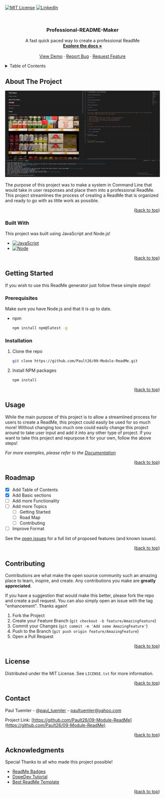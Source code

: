 <a name="readme-top"></a>

[![MIT License][license-shield]][license-url]
[![LinkedIn][linkedin-shield]][linkedin-url]



<!-- PROJECT LOGO -->
<br />
  <h3 align="center">Professional-README-Maker</h3>

  <p align="center">
    A fast quick paced way to create a professional ReadMe
    <br />
    <a href="https://github.com/Pault26/09-Module-ReadMe"><strong>Explore the docs »</strong></a>
    <br />
    <br />
    <a href="https://github.com/Pault26/09-Module-ReadMe">View Demo</a>
    ·
    <a href="https://github.com/Pault26/09-Module-ReadMe/issues">Report Bug</a>
    ·
    <a href="https://github.com/Pault26/09-Module-ReadMe/issues">Request Feature</a>
  </p>
</div>



<!-- TABLE OF CONTENTS -->
<details>
  <summary>Table of Contents</summary>
  <ol>
    <li>
      <a href="#about-the-project">About The Project</a>
      <ul>
        <li><a href="#built-with">Built With</a></li>
      </ul>
    </li>
    <li>
      <a href="#getting-started">Getting Started</a>
      <ul>
        <li><a href="#prerequisites">Prerequisites</a></li>
        <li><a href="#installation">Installation</a></li>
      </ul>
    </li>
    <li><a href="#usage">Usage</a></li>
    <li><a href="#roadmap">Roadmap</a></li>
    <li><a href="#contributing">Contributing</a></li>
    <li><a href="#license">License</a></li>
    <li><a href="#contact">Contact</a></li>
    <li><a href="#acknowledgments">Acknowledgments</a></li>
  </ol>
</details>



<!-- ABOUT THE PROJECT -->
## About The Project

[![ReadMe Generator Screen Shot][product-screenshot]](https://github.com/Pault26/09-Module-ReadMe)

The purpose of this project was to make a system in Command Line that would take in user responses and place them into a professional ReadMe. This project streamlines the process of creating a ReadMe that is organized and ready to go with as little work as possible.

<p align="right">(<a href="#readme-top">back to top</a>)</p>



### Built With

This project was built using JavaScript and Node.js!

* [![JavaScript][JavaScript]][JavaScript-url]
* [![Node][Node.js]][Node-url]

<p align="right">(<a href="#readme-top">back to top</a>)</p>



<!-- GETTING STARTED -->
## Getting Started

If you wish to use this ReadMe generator just follow these simple steps! 

### Prerequisites

Make sure you have Node.js and that it is up to date.
* npm
  ```sh
  npm install npm@latest -g
  ```

### Installation
1. Clone the repo
   ```sh
   git clone https://github.com/Pault26/09-Module-ReadMe.git
   ```
2. Install NPM packages
   ```sh
   npm install
   ```

<p align="right">(<a href="#readme-top">back to top</a>)</p>



<!-- USAGE EXAMPLES -->
## Usage

While the main purpose of this project is to allow a streamlined process for users to create a ReadMe, this project could easily be used for so much more! Without changing too much one could easily change this project around to take user input and add it into any other type of project. If you want to take this project and repurpose it for your own, follow the above steps!

_For more examples, please refer to the [Documentation](https://github.com/Pault26/09-Module-ReadMe)_

<p align="right">(<a href="#readme-top">back to top</a>)</p>



<!-- ROADMAP -->
## Roadmap

- [x] Add Table of Contents
- [x] Add Basic sections
- [ ] Add more Functionality
- [ ] Add more Topics
    - [ ] Getting Started
    - [ ] Road Map
    - [ ] Contributing
- [ ] Improve Format

See the [open issues](https://github.com/Pault26/09-Module-ReadMe/issues) for a full list of proposed features (and known issues).

<p align="right">(<a href="#readme-top">back to top</a>)</p>



<!-- CONTRIBUTING -->
## Contributing

Contributions are what make the open source community such an amazing place to learn, inspire, and create. Any contributions you make are **greatly appreciated**.

If you have a suggestion that would make this better, please fork the repo and create a pull request. You can also simply open an issue with the tag "enhancement". Thanks again!

1. Fork the Project
2. Create your Feature Branch (`git checkout -b feature/AmazingFeature`)
3. Commit your Changes (`git commit -m 'Add some AmazingFeature'`)
4. Push to the Branch (`git push origin feature/AmazingFeature`)
5. Open a Pull Request

<p align="right">(<a href="#readme-top">back to top</a>)</p>



<!-- LICENSE -->
## License

Distributed under the MIT License. See `LICENSE.txt` for more information.

<p align="right">(<a href="#readme-top">back to top</a>)</p>



<!-- CONTACT -->
## Contact

Paul Tuemler - [@paul_tuemler](https://twitter.com/your_username) - paultuemler@yahoo.com

Project Link: [https://github.com/Pault26/09-Module-ReadMe](https://github.com/Pault26/09-Module-ReadMe)

<p align="right">(<a href="#readme-top">back to top</a>)</p>



<!-- ACKNOWLEDGMENTS -->
## Acknowledgments

Special Thanks to all who made this project possible!

* [ReadMe Badges](https://github.com/alexandresanlim/Badges4-README.md-Profile)
* [DopeDev Tutorial](https://www.youtube.com/watch?v=9YivEQFpmHQ)
* [Best ReadMe Template](https://github.com/othneildrew/Best-README-Template)

<p align="right">(<a href="#readme-top">back to top</a>)</p>



<!-- MARKDOWN LINKS & IMAGES -->
[license-shield]: https://img.shields.io/github/license/othneildrew/Best-README-Template.svg?style=for-the-badge
[license-url]: https://github.com/Pault26/09-Module-ReadMe/blob/main/LICENSE
[linkedin-shield]: https://img.shields.io/badge/-LinkedIn-black.svg?style=for-the-badge&logo=linkedin&colorB=555
[linkedin-url]: https://www.linkedin.com/in/paul-tuemler/
[product-screenshot]: ./assets/ReadMeFinalCap.PNG
[JavaScript]: https://img.shields.io/badge/JavaScript-323330?style=for-the-badge&logo=javascript&logoColor=F7DF1E
[JavaScript-url]:https://www.w3schools.com/js/
[Node.js]: https://img.shields.io/badge/Node.js-339933?style=for-the-badge&logo=nodedotjs&logoColor=white
[Node-url]: https://nodejs.org/en